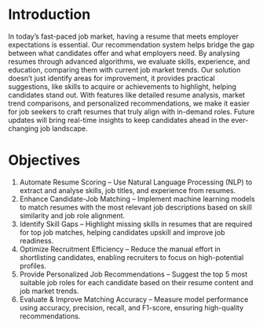 # Introduction
In today’s fast-paced job market, having a resume that meets employer expectations is essential. Our
recommendation system helps bridge the gap between what candidates offer and what employers need. By
analysing resumes through advanced algorithms, we evaluate skills, experience, and education, comparing
them with current job market trends. Our solution doesn’t just identify areas for improvement, it provides
practical suggestions, like skills to acquire or achievements to highlight, helping candidates stand out. With
features like detailed resume analysis, market trend comparisons, and personalized recommendations, we
make it easier for job seekers to craft resumes that truly align with in-demand roles. Future updates will
bring real-time insights to keep candidates ahead in the ever-changing job landscape.

# Objectives
1. Automate Resume Scoring – Use Natural Language Processing (NLP) to extract and analyse skills,
job titles, and experience from resumes.
2. Enhance Candidate-Job Matching – Implement machine learning models to match resumes with the
most relevant job descriptions based on skill similarity and job role alignment.
3. Identify Skill Gaps – Highlight missing skills in resumes that are required for top job matches, helping
candidates upskill and improve job readiness.
4. Optimize Recruitment Efficiency – Reduce the manual effort in shortlisting candidates, enabling
recruiters to focus on high-potential profiles.
5. Provide Personalized Job Recommendations – Suggest the top 5 most suitable job roles for each
candidate based on their resume content and job market trends.
6. Evaluate & Improve Matching Accuracy – Measure model performance using accuracy, precision,
recall, and F1-score, ensuring high-quality recommendations.
